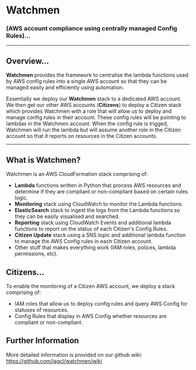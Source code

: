 # Watchmen
### (AWS account compliance using centrally managed Config Rules)...

***
## Overview...
**Watchmen** provides the framework to centralise the lambda functions used by AWS config rules into a single AWS account so that they can be managed easily and efficiently using automation.

Essentially we deploy our **Watchmen** stack to a dedicated AWS account. We then get our other AWS accounts (**Citizens**) to deploy a Citizen stack which provides Watchmen with a role that will allow us to deploy and manage config rules in their account. These config rules will be pointing to lambdas in the Watchmen account. When the config rule is trigged, Watchmen will run the lambda but will assume another role in the Citizen account so that it reports on resources in the Citizen accounts.

***
## What is Watchmen?
Watchmen is an AWS CloudFormation stack comprising of:
* **Lambda** functions written in Python that process AWS resources and determine if they are compliant or non-compliant based on certain rules logic.
* **Monitoring** stack using CloudWatch to monitor the Lambda functions.
* **ElasticSearch** stack to ingest the logs from the Lambda functions so they can be easily visualised and searched.
* **Reporting** stack using CloudWatch Events and additional lambda functions to report on the status of each Citizen's Config Rules.
* **Citizen Update** stack using a SNS topic and additional lambda function to manage the AWS Config rules in each Citizen account.
* Other stuff that makes everything work (IAM roles, polices, lambda permissions, etc).

## Citizens...
To enable the monitoring of a Citizen AWS account, we deploy a stack comprising of:
* IAM roles that allow us to deploy config rules and query AWS Config for statuses of resources.
* Config Rules that display in AWS Config whether resources are compliant or non-compliant.

## Further Information
More detailed information is provided on our github wiki:
https://github.com/iagcl/watchmen/wiki
